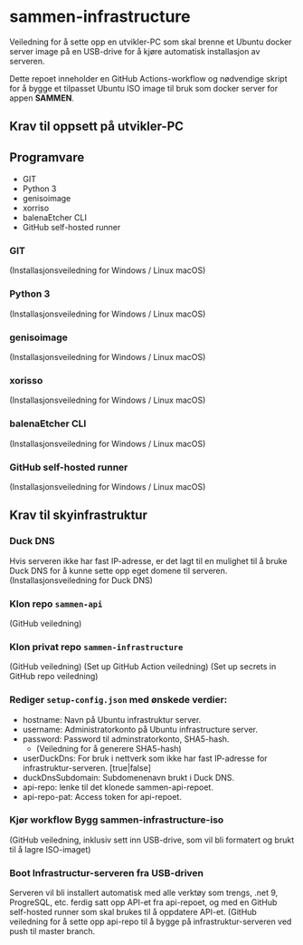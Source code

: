 # sammen-infrastructure
Veiledning for å sette opp en utvikler-PC som skal brenne et Ubuntu docker server image på en USB-drive for å kjøre automatisk installasjon av serveren.

Dette repoet inneholder en GitHub Actions-workflow og nødvendige skript for å bygge et tilpasset Ubuntu ISO image til bruk som docker server for appen **SAMMEN**.

## Krav til oppsett på utvikler-PC

## Programvare
- GIT
- Python 3
- genisoimage
- xorriso
- balenaEtcher CLI
- GitHub self-hosted runner

### GIT
(Installasjonsveiledning for Windows / Linux macOS)

### Python 3
(Installasjonsveiledning for Windows / Linux macOS)

### genisoimage
(Installasjonsveiledning for Windows / Linux macOS)

### xorisso
(Installasjonsveiledning for Windows / Linux macOS)

### balenaEtcher CLI
(Installasjonsveiledning for Windows / Linux macOS)

### GitHub self-hosted runner
(Installasjonsveiledning for Windows / Linux macOS)

## Krav til skyinfrastruktur

### Duck DNS
Hvis serveren ikke har fast IP-adresse, er det lagt til en mulighet til å bruke Duck DNS for å kunne sette opp eget domene til serveren.
(Installasjonsveiledning for Duck DNS)

### Klon repo ```sammen-api```
(GitHub veiledning)

### Klon privat repo ```sammen-infrastructure```
(GitHub veiledning)
(Set up GitHub Action veiledning)
(Set up secrets in GitHub repo veiledning)

### Rediger `setup-config.json` med ønskede verdier:
- hostname: Navn på Ubuntu infrastruktur server.
- username: Administratorkonto på Ubuntu infrastructure server.
- password: Password til adminstratorkonto, SHA5-hash.
  - (Veiledning for å generere SHA5-hash)
- userDuckDns: For bruk i nettverk som ikke har fast IP-adresse for infrastruktur-serveren. [true|false]
- duckDnsSubdomain: Subdomenenavn brukt i Duck DNS.
- api-repo: lenke til det klonede sammen-api-repoet.
- api-repo-pat: Access token for api-repoet.

### Kjør workflow Bygg sammen-infrastructure-iso
(GitHub veiledning, inklusiv sett inn USB-drive, som vil bli formatert og brukt til å lagre ISO-imaget)

### Boot Infrastructur-serveren fra USB-driven
Serveren vil bli installert automatisk med alle verktøy som trengs, .net 9, ProgreSQL, etc. ferdig satt opp API-et fra api-repoet, og med en GitHub self-hosted runner som skal brukes til å oppdatere API-et.
(GitHub veiledning for å sette opp api-repo til å bygge på infrastruktur-serveren ved push til master branch.
